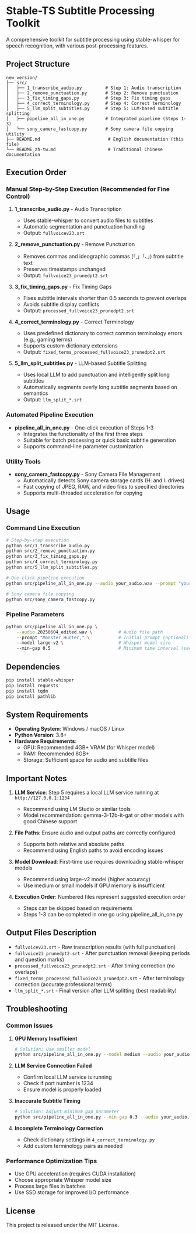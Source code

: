 # Stable-TS Subtitle Processing Toolkit

A comprehensive toolkit for subtitle processing using stable-whisper for speech recognition, with various post-processing features.

## Project Structure

```
new_version/
├── src/
│   ├── 1_transcribe_audio.py         # Step 1: Audio transcription
│   ├── 2_remove_punctuation.py       # Step 2: Remove punctuation
│   ├── 3_fix_timing_gaps.py          # Step 3: Fix timing gaps
│   ├── 4_correct_terminology.py      # Step 4: Correct terminology
│   ├── 5_llm_split_subtitles.py      # Step 5: LLM-based subtitle splitting
│   ├── pipeline_all_in_one.py        # Integrated pipeline (Steps 1-3)
│   └── sony_camera_fastcopy.py       # Sony camera file copying utility
├── README.md                          # English documentation (this file)
└── README_zh-tw.md                    # Traditional Chinese documentation
```

## Execution Order

### Manual Step-by-Step Execution (Recommended for Fine Control)

1. **1_transcribe_audio.py** - Audio Transcription

   - Uses stable-whisper to convert audio files to subtitles
   - Automatic segmentation and punctuation handling
   - Output: `fullvoicev23.srt`

2. **2_remove_punctuation.py** - Remove Punctuation

   - Removes commas and ideographic commas (「,」「、」) from subtitle text
   - Preserves timestamps unchanged
   - Output: `fullvoice23_prunedpt2.srt`

3. **3_fix_timing_gaps.py** - Fix Timing Gaps

   - Fixes subtitle intervals shorter than 0.5 seconds to prevent overlaps
   - Avoids subtitle display conflicts
   - Output: `processed_fullvoice23_prunedpt2.srt`

4. **4_correct_terminology.py** - Correct Terminology

   - Uses predefined dictionary to correct common terminology errors (e.g., gaming terms)
   - Supports custom dictionary extensions
   - Output: `fixed_terms_processed_fullvoice23_prunedpt2.srt`

5. **5_llm_split_subtitles.py** - LLM-based Subtitle Splitting
   - Uses local LLM to add punctuation and intelligently split long subtitles
   - Automatically segments overly long subtitle segments based on semantics
   - Output: `llm_split_*.srt`

### Automated Pipeline Execution

- **pipeline_all_in_one.py** - One-click execution of Steps 1-3
  - Integrates the functionality of the first three steps
  - Suitable for batch processing or quick basic subtitle generation
  - Supports command-line parameter customization

### Utility Tools

- **sony_camera_fastcopy.py** - Sony Camera File Management
  - Automatically detects Sony camera storage cards (H: and I: drives)
  - Fast copying of JPEG, RAW, and video files to specified directories
  - Supports multi-threaded acceleration for copying

## Usage

### Command Line Execution

```bash
# Step-by-step execution
python src/1_transcribe_audio.py
python src/2_remove_punctuation.py
python src/3_fix_timing_gaps.py
python src/4_correct_terminology.py
python src/5_llm_split_subtitles.py

# One-click pipeline execution
python src/pipeline_all_in_one.py --audio your_audio.wav --prompt "your_prompt"

# Sony camera file copying
python src/sony_camera_fastcopy.py
```

### Pipeline Parameters

```bash
python src/pipeline_all_in_one.py \
    --audio 20250604_edited.wav \          # Audio file path
    --prompt "Monster Hunter," \           # Initial prompt (optional)
    --model large-v2 \                     # Whisper model size
    --min-gap 0.5                          # Minimum time interval (seconds)
```

## Dependencies

```bash
pip install stable-whisper
pip install requests
pip install tqdm
pip install pathlib
```

## System Requirements

- **Operating System**: Windows / macOS / Linux
- **Python Version**: 3.8+
- **Hardware Requirements**:
  - GPU: Recommended 4GB+ VRAM (for Whisper model)
  - RAM: Recommended 8GB+
  - Storage: Sufficient space for audio and subtitle files

## Important Notes

1. **LLM Service**: Step 5 requires a local LLM service running at `http://127.0.0.1:1234`

   - Recommend using LM Studio or similar tools
   - Model recommendation: gemma-3-12b-it-gat or other models with good Chinese support

2. **File Paths**: Ensure audio and output paths are correctly configured

   - Supports both relative and absolute paths
   - Recommend using English paths to avoid encoding issues

3. **Model Download**: First-time use requires downloading stable-whisper models

   - Recommend using large-v2 model (higher accuracy)
   - Use medium or small models if GPU memory is insufficient

4. **Execution Order**: Numbered files represent suggested execution order
   - Steps can be skipped based on requirements
   - Steps 1-3 can be completed in one go using pipeline_all_in_one.py

## Output Files Description

- `fullvoicev23.srt` - Raw transcription results (with full punctuation)
- `fullvoice23_prunedpt2.srt` - After punctuation removal (keeping periods and question marks)
- `processed_fullvoice23_prunedpt2.srt` - After timing correction (no overlaps)
- `fixed_terms_processed_fullvoice23_prunedpt2.srt` - After terminology correction (accurate professional terms)
- `llm_split_*.srt` - Final version after LLM splitting (best readability)

## Troubleshooting

### Common Issues

1. **GPU Memory Insufficient**

   ```bash
   # Solution: Use smaller model
   python src/pipeline_all_in_one.py --model medium --audio your_audio.wav
   ```

2. **LLM Service Connection Failed**

   - Confirm local LLM service is running
   - Check if port number is 1234
   - Ensure model is properly loaded

3. **Inaccurate Subtitle Timing**

   ```bash
   # Solution: Adjust minimum gap parameter
   python src/pipeline_all_in_one.py --min-gap 0.3 --audio your_audio.wav
   ```

4. **Incomplete Terminology Correction**
   - Check dictionary settings in `4_correct_terminology.py`
   - Add custom terminology pairs as needed

### Performance Optimization Tips

- Use GPU acceleration (requires CUDA installation)
- Choose appropriate Whisper model size
- Process large files in batches
- Use SSD storage for improved I/O performance

## License

This project is released under the MIT License.
